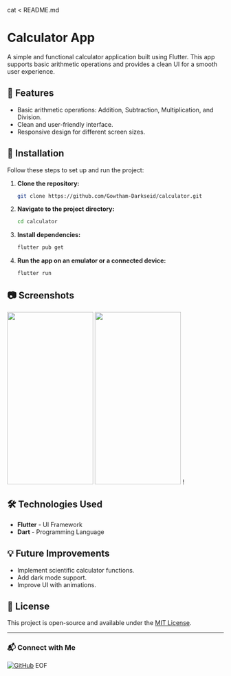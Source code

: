 cat <<EOF > README.md
# Calculator App

A simple and functional calculator application built using Flutter. This app supports basic arithmetic operations and provides a clean UI for a smooth user experience.

## 📌 Features
- Basic arithmetic operations: Addition, Subtraction, Multiplication, and Division.
- Clean and user-friendly interface.
- Responsive design for different screen sizes.

## 🚀 Installation  

Follow these steps to set up and run the project:  

1. **Clone the repository:**  
   ```bash
   git clone https://github.com/Gowtham-Darkseid/calculator.git
   ```

2. **Navigate to the project directory:**  
   ```bash
   cd calculator
   ```

3. **Install dependencies:**  
   ```bash
   flutter pub get
   ```

4. **Run the app on an emulator or a connected device:**  
   ```bash
   flutter run
   ```


## 📷 Screenshots
<img src="https://github.com/user-attachments/assets/b5e5f174-73e7-4ae7-8968-99b71044e372" width="200" height="400">     <img src="https://github.com/user-attachments/assets/692fa257-912e-4e55-91fa-e214cd907695" width="200" height="400"> !


## 🛠 Technologies Used
- **Flutter** - UI Framework
- **Dart** - Programming Language

## 💡 Future Improvements
- Implement scientific calculator functions.
- Add dark mode support.
- Improve UI with animations.

## 📝 License
This project is open-source and available under the [MIT License](LICENSE).

---

### 📬 Connect with Me
[![GitHub](https://img.shields.io/badge/GitHub-@Gowtham--Darkseid-black?style=flat&logo=github)](https://github.com/Gowtham-Darkseid)
EOF
